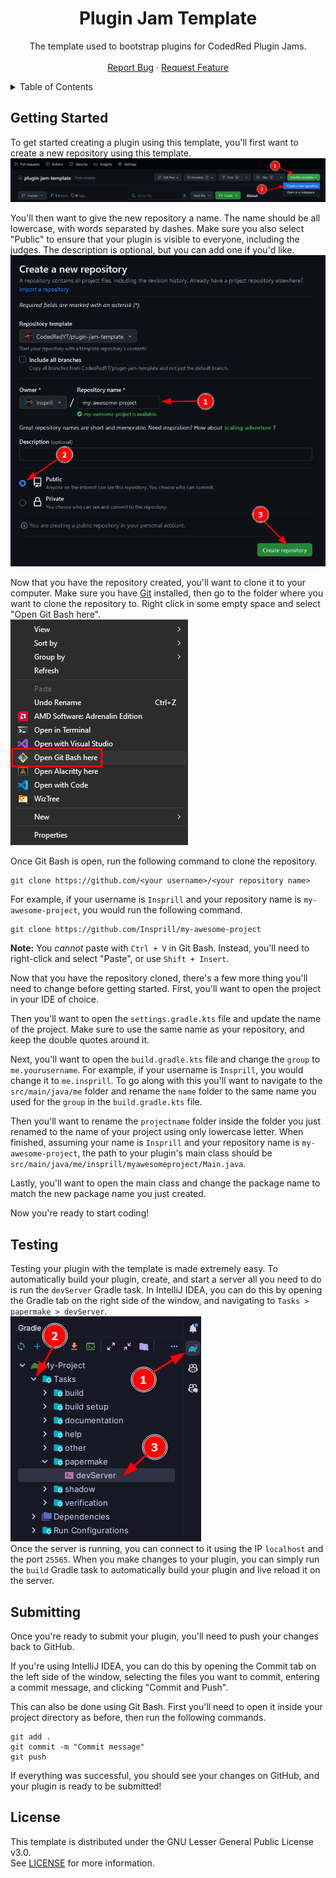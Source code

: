 <!-- PROJECT LOGO -->
<div align="center">
  <h1>Plugin Jam Template</h1>
  <p>
    The template used to bootstrap plugins for CodedRed Plugin Jams.
    <br />
    <br />
    <a href="https://github.com/CodedRedYT/plugin-jam-template/issues">Report Bug</a>
    ·
    <a href="https://github.com/CodedRedYT/plugin-jam-template/issues">Request Feature</a>
  </p>
</div>




<!-- TABLE OF CONTENTS -->
<details>
  <summary>Table of Contents</summary>
  <ol>
    <li><a href="#getting-started">Getting Started</a></li>
    <li><a href="#testing">Testing</a></li>
    <li><a href="#license">License</a></li>
  </ol>
</details>




<!-- GETTING STARTED -->
## Getting Started

To get started creating a plugin using this template, you'll first want to create a new repository using this template.  
![Create new repository from template](assets/create_template.png)

You'll then want to give the new repository a name.
The name should be all lowercase, with words separated by dashes.
Make sure you also select "Public" to ensure that your plugin is visible to everyone, including the judges.
The description is optional, but you can add one if you'd like.  
![Name the new repository](assets/create_new_repo.png)

Now that you have the repository created, you'll want to clone it to your computer.
Make sure you have [Git](https://git-scm.com/downloads/) installed, then go to the folder where you want to clone the repository to.
Right click in some empty space and select "Open Git Bash here".  
![Open Git Bash](assets/open_git_bash.png)

Once Git Bash is open, run the following command to clone the repository.
```shell
git clone https://github.com/<your username>/<your repository name>
```
For example, if your username is `Insprill` and your repository name is `my-awesome-project`, you would run the following command.
```shell
git clone https://github.com/Insprill/my-awesome-project
```
**Note:** You *cannot* paste with `Ctrl + V` in Git Bash.
Instead, you'll need to right-click and select "Paste", or use `Shift + Insert`.

Now that you have the repository cloned, there's a few more thing you'll need to change before getting started.
First, you'll want to open the project in your IDE of choice.

Then you'll want to open the `settings.gradle.kts` file and update the name of the project.
Make sure to use the same name as your repository, and keep the double quotes around it.

Next, you'll want to open the `build.gradle.kts` file and change the `group` to `me.yourusername`.
For example, if your username is `Insprill`, you would change it to `me.insprill`.
To go along with this you'll want to navigate to the `src/main/java/me` folder and rename the `name` folder to the same name
you used for the `group` in the `build.gradle.kts` file.

Then you'll want to rename the `projectname` folder inside the folder you just renamed to the name of your project using only lowercase letter.
When finished, assuming your name is `Insprill` and your repository name is `my-awesome-project`, 
the path to your plugin's main class should be `src/main/java/me/insprill/myawesomeproject/Main.java`.

Lastly, you'll want to open the main class and change the package name to match the new package name you just created.

Now you're ready to start coding!




<!-- Testing -->
## Testing

Testing your plugin with the template is made extremely easy.
To automatically build your plugin, create, and start a server all you need to do is run the `devServer` Gradle task.
In IntelliJ IDEA, you can do this by opening the Gradle tab on the right side of the window, and navigating to `Tasks > papermake > devServer`.  
![Run devServer task](assets/run_server.png)  
Once the server is running, you can connect to it using the IP `localhost` and the port `25565`.
When you make changes to your plugin, you can simply run the `build` Gradle task to automatically build your plugin and live reload it on the server.




<!-- SUBMITTING -->
## Submitting
Once you're ready to submit your plugin, you'll need to push your changes back to GitHub.

If you're using IntelliJ IDEA, you can do this by opening the Commit tab on the left side of the window,
selecting the files you want to commit, entering a commit message, and clicking "Commit and Push".

This can also be done using Git Bash.
First you'll need to open it inside your project directory as before, then run the following commands.
```shell
git add .
git commit -m "Commit message"
git push
```

If everything was successful, you should see your changes on GitHub, and your plugin is ready to be submitted!




<!-- LICENSE -->
## License

This template is distributed under the GNU Lesser General Public License v3.0.  
See [LICENSE][license-url] for more information.




<!-- MARKDOWN LINKS & IMAGES -->
<!-- https://www.markdownguide.org/basic-syntax/#reference-style-links -->
[license-url]: https://github.com/CodedRedYT/plugin-jam-template/blob/master/LICENSE

